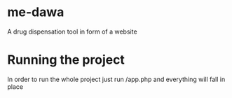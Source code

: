 # me-dawa
A drug dispensation tool in form of a website

# Running the project
In order to run the whole project just run /app.php and everything will fall in place
